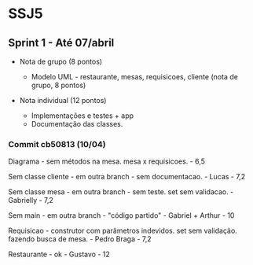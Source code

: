 # SSJ5

## Sprint 1 - Até 07/abril
  - Nota de grupo (8 pontos)
    - Modelo UML - restaurante, mesas, requisicoes, cliente (nota de grupo, 8 pontos)
	
  - Nota individual (12 pontos)
    - Implementações e testes + app
    - Documentação das classes.

### Commit	cb50813 (10/04)

Diagrama - sem métodos na mesa. mesa x requisicoes. - 6,5

Sem classe cliente - em outra branch - sem documentacao. - Lucas - 7,2

Sem classe mesa - em outra branch - sem teste. set sem validacao. - Gabrielly - 7,2

Sem main - em outra branch - "código partido" -  Gabriel + Arthur - 10 

Requisicao - construtor com parâmetros indevidos. set sem validação. fazendo busca de mesa. - Pedro Braga - 7,2

Restaurante - ok - Gustavo - 12